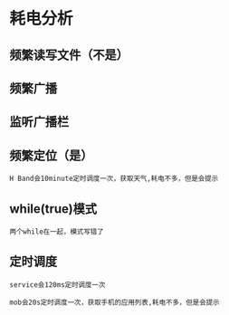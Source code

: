# 耗电分析

## 频繁读写文件（不是）


## 频繁广播

## 监听广播栏

## 频繁定位（是）
	
	H Band会10minute定时调度一次，获取天气,耗电不多，但是会提示


## while(true)模式
	
	两个while在一起，模式写错了

## 定时调度

	service会120ms定时调度一次
  
	mob会20s定时调度一次，获取手机的应用列表,耗电不多，但是会提示





	
 

 


